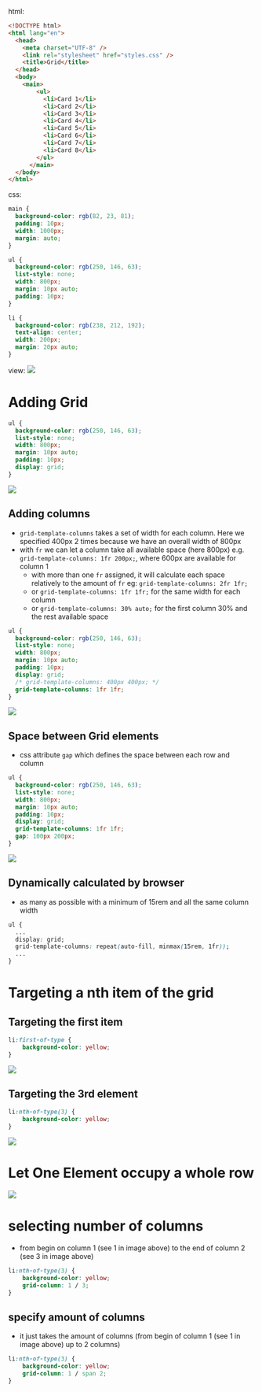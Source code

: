 html:
```html
<!DOCTYPE html>
<html lang="en">
  <head>
    <meta charset="UTF-8" />
    <link rel="stylesheet" href="styles.css" />
    <title>Grid</title>
  </head>
  <body>
    <main>
        <ul>
          <li>Card 1</li>
          <li>Card 2</li>
          <li>Card 3</li>
          <li>Card 4</li>
          <li>Card 5</li>
          <li>Card 6</li>
          <li>Card 7</li>
          <li>Card 8</li>
        </ul>
      </main>
  </body>
</html>

```

css:
```css
main {
  background-color: rgb(82, 23, 81);
  padding: 10px;
  width: 1000px;
  margin: auto;
}

ul {
  background-color: rgb(250, 146, 63);
  list-style: none;
  width: 800px;
  margin: 10px auto;
  padding: 10px;
}

li {
  background-color: rgb(238, 212, 192);
  text-align: center;
  width: 200px;
  margin: 20px auto;
}

```

view:
![](attachments/Pasted%20image%2020230619044700.png)


# Adding Grid

```css
ul {
  background-color: rgb(250, 146, 63);
  list-style: none;
  width: 800px;
  margin: 10px auto;
  padding: 10px;
  display: grid;
}
```

![](attachments/Pasted%20image%2020230619045053.png)


## Adding columns
- `grid-template-columns` takes a set of width for each column. Here we specified 400px 2 times because we have an overall width of 800px
- with `fr` we can let a column take all available space (here 800px) e.g. `grid-template-columns: 1fr 200px;`, where 600px are available for column 1
	-  with more than one `fr` assigned, it will calculate each space relatively to the amount of `fr` eg: `grid-template-columns: 2fr 1fr;`
	- or `grid-template-columns: 1fr 1fr;` for the same width for each column
	- or `grid-template-columns: 30% auto;` for the first column 30% and the rest available space

```css
ul {
  background-color: rgb(250, 146, 63);
  list-style: none;
  width: 800px;
  margin: 10px auto;
  padding: 10px;
  display: grid;
  /* grid-template-columns: 400px 400px; */
  grid-template-columns: 1fr 1fr;
}
```

![](attachments/Pasted%20image%2020230619045353.png)


## Space between Grid elements
- css attribute `gap` which defines the space between each row and column

```css
ul {
  background-color: rgb(250, 146, 63);
  list-style: none;
  width: 800px;
  margin: 10px auto;
  padding: 10px;
  display: grid;
  grid-template-columns: 1fr 1fr;
  gap: 100px 200px;
}
```

![](attachments/Pasted%20image%2020230619050339.png)


## Dynamically calculated by browser
- as many as possible with a minimum of 15rem and all the same column width

```css
ul {
  ...
  display: grid;
  grid-template-columns: repeat(auto-fill, minmax(15rem, 1fr));
  ...
}
```

# Targeting a nth item of the grid

## Targeting the first item

```css
li:first-of-type {
	background-color: yellow;
}
```
![](attachments/Pasted%20image%2020230619050722.png)

## Targeting the 3rd element

```css
li:nth-of-type(3) {
	background-color: yellow;
}
```
![](attachments/Pasted%20image%2020230619050920.png)

# Let One Element occupy a whole row
![](attachments/Pasted%20image%2020230619051427.png)

# selecting number of columns 

- from begin on column 1 (see 1 in image above) to the end of column 2 (see 3 in image above)

```css
li:nth-of-type(3) {
	background-color: yellow;
	grid-column: 1 / 3;
}
```

## specify amount of columns

- it just takes the amount of columns (from begin of column 1 (see 1 in image above) up to 2 columns)

```css
li:nth-of-type(3) {
	background-color: yellow;
	grid-column: 1 / span 2;
}
```